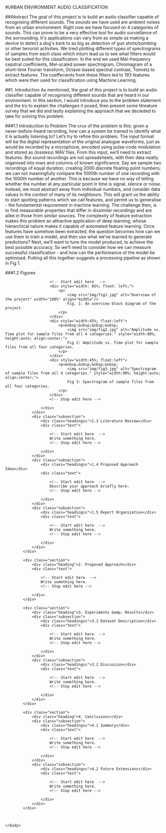 #URBAN ENVIRONMENT AUDIO CLASSIFICATION

##Abstract
The goal of this project is to build an audio classifier capable of recognising different sounds. The sounds we have used are ambient noises from an urban environment. Right now we have focused on 4 categories of sounds. This can prove to be a very effective tool for audio surviellance of the sorrounding. It's applications can vary from as simple as making a device to detect a dog's bark to as big as detection of gun shots/bombing or other terrorist activities. We tried plotting different types of spectrograms of samples from each class which inturn lead us to see what filters would be best suited for this classification. In the end we used Mel-frequency cepstral coefficients, Mel-scaled power spectrogram, Chromagram of a short-time Fourier transform, Octave-based spectral contrast, Tonnetz to extract features. The coeffecients from these filters led to 193 features which were then used for classification using Machine Learning.					

##1. Introduction
As mentioned, the goal of this project is to build an audio classifier capable of recognising different sounds that are heard in our environment. In this section, I would introduce you to the problem statement and the try to explain the challenges it posed, then present some litreature survey that we did and lastly explaining the approach that we decieded to take for solving this problem.

###1.1 Introduction to Problem
The crux of the problem is this: given a never-before-heard recording, how can a system be trained to identify what it is actually listening to?</div>
Let’s try to refine this problem. The input format will be the digital representation of the original analogue waveforms, just as would be recorded by a microphone, encoded using pulse-code modulation and stored as (lossless) WAV files.
From this input, we’ll need to extract features. But sound recordings are not spreadsheets, with their data neatly organised into rows and columns of known significance. Say we sample two recordings of equal duration, creating 2000 discrete floating point numbers; we can not meaningfully compare the 1000th number of one recording with the 1000th number of another. This is because we have no way of telling whether the number at any particular point in time is signal, silence or noise. Instead, we must abstract away from individual numbers, and consider data values in the context of many of its neighbours. This will grant us the ability to start spotting patterns which we call features, and permit us to generalise - the fundamental requirement in machine learning.
The challenge then, is to find measurable properties that differ in dissimilar recordings and are alike in those from similar sources. The complexity of feature extraction makes this problem an attractive application of deep learning, whose hierarchical nature makes it capable of automated feature learning. Once features have somehow been extracted, the question becomes how can we use them to train a model, and then use what we’ve learned to generate predictions?
Next, we’ll want to tune the model produced, to achieve the best possible accuracy. So we’ll need to consider how we can measure successful classification - and how can the performance of the model be optimised. Putting all this together suggests a processing pipeline as shown in Fig 1.

###1.2 Figures

						<!-- Start edit here  -->
						<div style="width: 85%; float: left;">
							<p>
								<img src="img/fig1.jpg" alt="Overview of the project" width="100%" align="middle"/>
								Fig. 1: An overview block diagram of the project.
							</p>
						</div>
						<div style="width:45%; float:left">
							<p>&nbsp;&nbsp;&nbsp;&nbsp;
								<img src="img/fig2.jpg" alt="Amplitude vs. Time plot for sample files from all 4 categories." style="width:90%; height:auto; align:center;">
								Fig 2: Amplitude vs. Time plot for sample files from all four categories.
							</p>
						</div>
						<div style="width:45%; float:left">
							<p>&nbsp;&nbsp;&nbsp;&nbsp;
								<img src="img/fig3.jpg" alt="Spectrogram of sample files from all 4 categories." style="width:90%; height:auto; align:center;">
								Fig 3: Spectrogram of sample files from all four categories.
							</p>
						</div>
						<!-- Stop edit here -->

					</div>
				</div>
				<div class="subsection">
					<div class="headingss">1.3 Literature Review</div>
					<div class="text">

						<!-- Start edit here  -->
						Write something here.
						<!-- Stop edit here -->

					</div>
				</div>
				<div class="subsection">
					<div class="headingss">1.4 Proposed Approach Idea</div>
					<div class="text">

						<!-- Start edit here  -->
						Describe your approach briefly here.
						<!-- Stop edit here -->

					</div>
				</div>
				<div class="subsection">
					<div class="headingss">1.5 Report Organization</div>
					<div class="text">

						<!-- Start edit here  -->
						Write something here.
						<!-- Stop edit here -->

					</div>
				</div>
			</div>

			<div class="section">
				<div class="heading">2. Proposed Approach</div>
				<div class="text">

					<!-- Start edit here  -->
					Write something here.
					<!-- Stop edit here -->

				</div>
			</div>

			<div class="section">
				<div class="heading">3. Experiments &amp; Results</div>
				<div class="subsection">
					<div class="headingss">3.1 Dataset Description</div>
					<div class="text">

						<!-- Start edit here  -->
						Write something here.
						<!-- Stop edit here -->

					</div>
				</div>
				<div class="subsection">
					<div class="headingss">3.2 Discussion</div>
					<div class="text">

						<!-- Start edit here  -->
						Write something here.
						<!-- Stop edit here -->

					</div>
				</div>
			</div>

			<div class="section">
				<div class="heading">4. Conclusions</div>
				<div class="subsection">
					<div class="headingss">4.1 Summary</div>
					<div class="text">

						<!-- Start edit here  -->
						Write something here.
						<!-- Stop edit here -->

					</div>
				</div>
				<div class="subsection">
					<div class="headingss">4.2 Future Extensions</div>
					<div class="text">

						<!-- Start edit here  -->
						Write something here.
						<!-- Stop edit here -->

					</div>
				</div>
			</div>
			
			
			
	</body>
</html>
